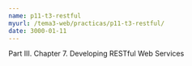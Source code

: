 ```yaml
---
name: p11-t3-restful
myurl: /tema3-web/practicas/p11-t3-restful/
date: 3000-01-11
---
```


Part III. Chapter 7. Developing RESTful Web Services
